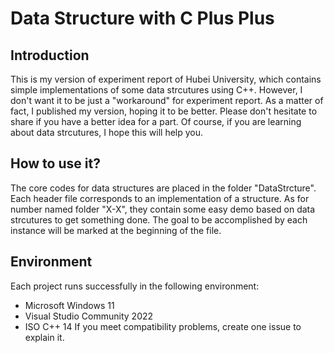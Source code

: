 # Data Structure with C Plus Plus

## Introduction
This is my version of experiment report of Hubei University, which contains simple implementations of some data strcutures using C++. However, I don't want it to be just a "workaround" for experiment report. As a matter of fact, I published my version, hoping it to be better. Please don't hesitate to share if you have a better idea for a part. Of course, if you are learning about data strcutures, I hope this will help you.

## How to use it?
The core codes for data structures are placed in the folder "DataStrcture". Each header file corresponds to an implementation of a structure. As for number named folder "X-X", they contain some easy demo based on data strcutures to get something done. The goal to be accomplished by each instance will be marked at the beginning of the file.  

## Environment
Each project runs successfully in the following environment: 
* Microsoft Windows 11
* Visual Studio Community 2022
* ISO C++ 14
If you meet compatibility problems, create one issue to explain it. 

